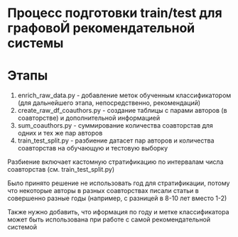 # Процесс подготовки train/test для графовоЙ рекомендательной системы

# Этапы

1. enrich_raw_data.py - добавление меток обученным классификатором (для дальнейшего этапа, непосредственно, рекомендаций)
2. create_raw_df_coauthors.py - создание таблицы с парами авторов (в соавторстве) и дополнительной информацией
3. sum_coauthors.py - суммирование количества соавторстав для одних и тех же пар авторов
4. train_test_split.py - разбиение датасет пар авторов и количества соавторстав на обучающую и тестовую выборку

Разбиение включает кастомную стратификацию по интервалам числа соавторстав (см. train_test_split.py)

Было принято решение не использовать год для стратификации, потому что некоторые авторы в разных соавторствах писали
статьи в совершенно разные годы (например, с разницей в 8-10 лет вместо 1-2)

Также нужно добавить, что иформация по году и метке классификатора может быть использована при работе с самой рекомендательной системой
